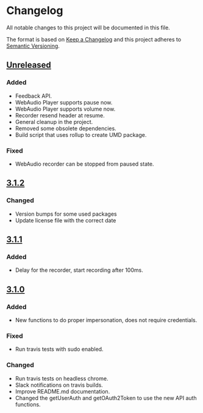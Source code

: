 # Changelog

All notable changes to this project will be documented in this file.

The format is based on [Keep a Changelog](http://keepachangelog.com)
and this project adheres to [Semantic Versioning](http://semver.org).

## [Unreleased]

### Added

- Feedback API.
- WebAudio Player supports pause now.
- WebAudio Player supports volume now.
- Recorder resend header at resume.
- General cleanup in the project.
- Removed some obsolete dependencies.
- Build script that uses rollup to create UMD package.

### Fixed

- WebAudio recorder can be stopped from paused state.

## [3.1.2]

### Changed

- Version bumps for some used packages
- Update license file with the correct date

## [3.1.1]

### Added

- Delay for the recorder, start recording after 100ms.

## [3.1.0]

### Added

- New functions to do proper impersonation, does not require credentials.

### Fixed

- Run travis tests with sudo enabled.

### Changed

- Run travis tests on headless chrome.
- Slack notifications on travis builds.
- Improve README.md documentation.
- Changed the getUserAuth and getOAuth2Token to use the new API auth functions.


[Unreleased]: https://github.com/itslanguage/itslanguage-js/compare/v3.1.2...next
[3.1.2]: https://github.com/itslanguage/itslanguage-js/compare/v3.1.1...v3.1.2
[3.1.1]: https://github.com/itslanguage/itslanguage-js/compare/v3.1.0...v3.1.1
[3.1.0]: https://github.com/itslanguage/itslanguage-js/compare/v3.0.1...v3.1.0
